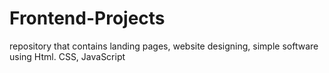 # Frontend-Projects
repository that contains landing pages, website designing, simple software using Html. CSS, JavaScript
